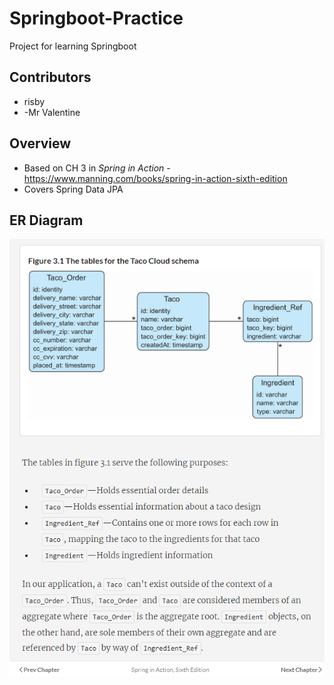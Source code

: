 # Springboot-Practice
Project for learning Springboot

## Contributors
- risby
- -Mr Valentine

## Overview
- Based on CH 3 in *Spring in Action* - https://www.manning.com/books/spring-in-action-sixth-edition
- Covers Spring Data JPA

## ER Diagram
![er diagram](./sia-ch3-erd.png)